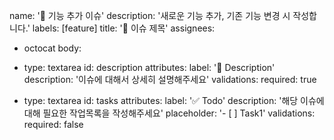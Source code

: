 name: '🐶 기능 추가 이슈'
description: '새로운 기능 추가, 기존 기능 변경 시 작성합니다.'
labels: [feature]
title: '🐶 이슈 제목'
assignees:
  - octocat
body:
  - type: textarea
    id: description
    attributes:
      label: '📌 Description'
      description: '이슈에 대해서 상세히 설명해주세요'
    validations:
      required: true

  - type: textarea
    id: tasks
    attributes:
      label: '✅ Todo'
      description: '해당 이슈에 대해 필요한 작업목록을 작성해주세요'
      placeholder: '- [ ] Task1'
    validations:
      required: false
